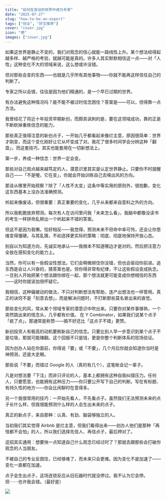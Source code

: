 ```yaml
---
title: "如何在变动的世界中成为专家"
date: "2025-07-27"
slug: "how-to-be-an-expert"
tags: ["创业", "好文推荐"]
cover: "cover.jpg"
icon: "😎"
images: ["cover.jpg"]
---
```

如果这世界是静止不变的，我们对观念的信心就能一路线性上升。某个想法经得起越多样、越严格的考验，就越可能是真的。许多人其实默默相信这一点——对「人性」这种变化不大的领域来说，这么想或许没错。



但对那些会变的东西——也就是几乎所有其他事物——你就不能再这样信任自己的判断了。



专家之所以会错，往往是因为他们精通的，是一个早已过期的世界。



有办法避免这种情况吗？能不能不被过时信念困住？答案是——可以，但得靠一点方法。



我曾经花了将近十年投资早期新创，而颇具讽刺的是，要在这领域成功，靠的正是不断砍掉重练信念的能力。



那些真正值得注意的新创点子，一开始几乎都看起来像烂主意，原因很简单：世界才刚变，而这个变化刚好让它从坏变成了对。我花了很多时间学会分辨这种「翻盘」，而这套技巧，其实也能套用在一切新想法上。



第一步，养成一种信念：世界一定会变。



那些对自己观点越来越笃定的人，潜意识里其实是认定世界静止。只要你不时提醒自己——「不是喔，它在变」，你就会开始训练自己去嗅出风的方向。



那该从哪里开始观察？除了「人性不太变」这条中等实用的原则外，很抱歉，变化这东西基本上没办法准确预测。



听起来像废话，但很重要：真正重要的变化，几乎从来都来自意料之外的方向。



所以我乾脆放弃预测。每次有人在访问里问我「未来怎么看」，我脑中都像没读书的考生一样拼命乱掰出一个听起来不错的答案。



但这不是因为我懒。恰好相反——我觉得，预测未来不但命中率可怜，还会让你思维变得僵硬。与其乱猜，不如选择更实际的策略：彻底、彻底地保持开放心态。



别自以为知道方向，先诚实地承认——我根本不知道哪边才是对的。然后把注意力全放在感知变化的能力上。



当然，你可以有一些假设性想法。它们会稍微绑住你没错，但也会驱动你前进。追东西是会让人兴奋的，猜答案也是。但你得非常有纪律，不让这些假设变成执念。
一旦别人开始把某个想法跟你绑在一起，那个想法就更可能变成你想相信的东西——这时你就该加倍怀疑它。



我相信，这种偏被动的做法，不只对判断想法有帮助，连产出想法也一样管用。真正的诀窍不是「刻意去想」，而是解决问题时，不打断那些莫名冒出来的直觉。



那些变化的风，常从某个领域专家的潜意识中吹出来。只要你对某件事够熟，一个突然跳出来的怪念头，几乎都有价值。
在 Y Combinator，如果我们说某个点子「疯了点」，那通常是称赞——搞不好还比「这点子不错」更赞。



新创投资人有极高的动机要刷新自己的信念。只要比别人早一步意识到某个点子不是垃圾，那就可能赚翻。这个回报不只是钱，更是你整个判断体系的现场验证。



因为创办人站在你面前，你得说「要」或「不要」，几个月后你就会知道你当时是神预测，还是大走眼。



那些说「不要」而错过 Google 的人（真的有几个），这笔帐会记一辈子。



凡是对想法要「下注」而非只评论的人，基本上都拥有这种自我纠错压力。任何人，只要愿意，也能拥有这种压力——你只要公开写下自己的判断。写在有标题、有持久性的地方——你会比闲聊时在意得多。



另一个我很常用的技巧：一开始先看人，不先看点子。虽然我们无法预测未来的点子长什么样，但我很能预测什么样的人会生出未来的点子。



真正的新点子，来自那种：认真、有劲、脑袋够独立的人。



当初我们其实觉得 Airbnb 是烂主意，但我们看得出来——创办人他们是那种「再怪都不会怕」的人，所以我们选择先信人、再信点子，最后押对了。



这招其实通用：想要快一点知道自己什么观念已经过时了？那就去跟那些会打破你观念的人当朋友。



不被自己的专业反困住，已经够难了，而未来只会更难。因为变化不是加速了——变化一直都在加速。



点子会生出点子，这场连锁反应从旧石器时代就没停过。我不认为它会停。
但⋯⋯也许我会错。（最好是）




![](https://prod-files-secure.s3.us-west-2.amazonaws.com/112d0858-5090-4d34-a606-b75eb8d65fd2/46476355-9cf3-4e99-9b7a-3531bc426380/1000202064.png?X-Amz-Algorithm=AWS4-HMAC-SHA256&X-Amz-Content-Sha256=UNSIGNED-PAYLOAD&X-Amz-Credential=ASIAZI2LB466UXRI4HMG%2F20250911%2Fus-west-2%2Fs3%2Faws4_request&X-Amz-Date=20250911T074254Z&X-Amz-Expires=3600&X-Amz-Security-Token=IQoJb3JpZ2luX2VjEJf%2F%2F%2F%2F%2F%2F%2F%2F%2F%2FwEaCXVzLXdlc3QtMiJHMEUCIGXJND2Ek3Medb1s3D7K5j9sIXZMLXWd2RDjtDfuVFfPAiEAkD3zzaE6dS9M28EewGDyw7R5ZRcZqvZIHOHDuAb7%2B8oq%2FwMIEBAAGgw2Mzc0MjMxODM4MDUiDARsgLkuq6YrQXIo4ircA2KsE8AhxuXHWOUVJeLXESErX9SpamuHMkL54h0EKHDGpkKUBN03H95cDVqJQBAY%2BDeHY2mxWy9bRHKzIrj1tJyw5MmNwDQ7m5rrR48lhpwZKP769xg9hLtRi1sZnbBHwAPyS30MEVWi5LMaeiQXmwGtEMtpRlOqwKeb0zwy%2BsYSZPwqGkbJ4fP7bKc075iCgIeF8R%2Fr%2F%2BwFOraXYjugKVG9R2mGgtBiaVXc%2FHloDT6tkmWU2chMzf80caNn3aF%2FtliB5awUEbFXvgGeGWO3Z%2B9hiRElfc2sn4Qunn%2FMqyxa2Df2RMw%2FQkassiCvwAtAj6BKZOUR6a7loXWzkWmm3szLIB%2B%2FpAv0lylopDI8zVx%2BS5tZguh3Jy2RGOIQ3Xdzbus5cSZvJU%2FF2TOnWnBRL2tsu2gchx3h4aENcWkjTlzfpzqow3kQO1G7yeZFuzedclBbCnIQPQiXAmb2axSsZkJdSkkhPSmXuhaYsuVveGhm2XpMI5nWJnlf%2FDqEU9QOIcg11zQfcXpL3T33TbtkqiuX4xWqQQgXL7dRDSBiaYXHQaf14rRIsekps9sckCv2FE7aXKjmjmBRExljjOjlpDcKvHlVmlGQYSkaD5f0sT5nlSgHKKTx%2BVw3RbtFMOPYicYGOqUBnlcu0uy3bYQC0mR6r1DguHd4Y%2BGIaVanLsQbSNYD1jcJIsmVLRim%2FDW6oMfxE0sdKhS52TG7z%2BE2w6euwdeUEok3LEvDIkBy2M815eN27ycF3hJ9oAOZ64YlO3ZkpzosUTuvYNEMu0qINyCTQrHz96yB5C4PsVio5GkhRi9Rtd%2B3Itb4qmPx77LhVTmgnZ3dcMFvB3gMlX6IbvNW%2FZ4U2q%2FAMYZd&X-Amz-Signature=a637abfe5186dad0a4d2e511ee6c618a3929e55f18360cb9e578e273357b061d&X-Amz-SignedHeaders=host&x-amz-checksum-mode=ENABLED&x-id=GetObject)


